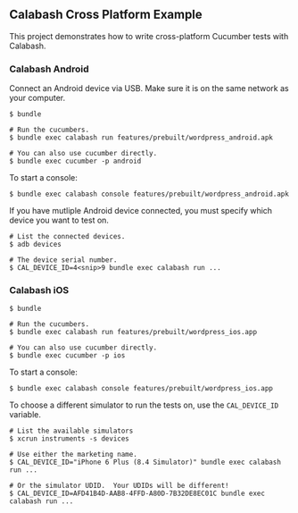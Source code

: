 ## Calabash Cross Platform Example

This project demonstrates how to write cross-platform Cucumber tests
with Calabash.

### Calabash Android

Connect an Android device via USB.  Make sure it is on the same network
as your computer.

```
$ bundle

# Run the cucumbers.
$ bundle exec calabash run features/prebuilt/wordpress_android.apk

# You can also use cucumber directly.
$ bundle exec cucumber -p android
```

To start a console:

```
$ bundle exec calabash console features/prebuilt/wordpress_android.apk
```

If you have mutliple Android device connected, you must specify which
device you want to test on.

```
# List the connected devices.
$ adb devices

# The device serial number.
$ CAL_DEVICE_ID=4<snip>9 bundle exec calabash run ...
```

### Calabash iOS

```
$ bundle

# Run the cucumbers.
$ bundle exec calabash run features/prebuilt/wordpress_ios.app

# You can also use cucumber directly.
$ bundle exec cucumber -p ios
```

To start a console:

```
$ bundle exec calabash console features/prebuilt/wordpress_ios.app
```

To choose a different simulator to run the tests on, use the
`CAL_DEVICE_ID` variable.

```
# List the available simulators
$ xcrun instruments -s devices

# Use either the marketing name.
$ CAL_DEVICE_ID="iPhone 6 Plus (8.4 Simulator)" bundle exec calabash run ...

# Or the simulator UDID.  Your UDIDs will be different!
$ CAL_DEVICE_ID=AFD41B4D-AAB8-4FFD-A80D-7B32DE8EC01C bundle exec calabash run ...
```

